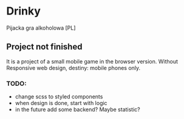 # Drinky

Pijacka gra alkoholowa [PL]

## Project not finished

It is a project of a small mobile game in the browser version. Without Responsive web design, destiny: mobile phones only.

### TODO:

- change scss to styled components
- when design is done, start with logic
- in the future add some backend? Maybe statistic?
